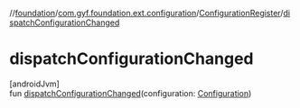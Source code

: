//[foundation](../../../index.md)/[com.gyf.foundation.ext.configuration](../index.md)/[ConfigurationRegister](index.md)/[dispatchConfigurationChanged](dispatch-configuration-changed.md)

# dispatchConfigurationChanged

[androidJvm]\
fun [dispatchConfigurationChanged](dispatch-configuration-changed.md)(configuration: [Configuration](https://developer.android.com/reference/kotlin/android/content/res/Configuration.html))